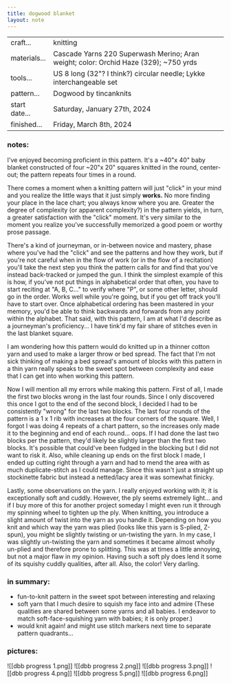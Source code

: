 ```yaml
---
title: dogwood blanket
layout: note
---
```


|||
|-|-| 
|craft...| knitting 
|materials...| Cascade Yarns 220 Superwash Merino; Aran weight; color: Orchid Haze (329); ~750 yrds|
|tools...| US 8 long (32"? I think?) circular needle; Lykke interchangeable set
|pattern...| Dogwood by tincanknits
|start date...| Saturday, January 27th, 2024
|finished...| Friday, March 8th, 2024

### notes:

I've enjoyed becoming proficient in this pattern. It's a ~40"x 40" baby blanket constructed of four ~20"x 20" squares knitted in the round, center-out; the pattern repeats four times in a round. 

There comes a moment when a knitting pattern will just "click" in your mind and you realize the little ways that it just simply **works.** No more finding your place in the lace chart; you always know where you are. Greater the degree of complexity (or apparent complexity?) in the pattern yields, in turn, a greater satisfaction with the "click" moment. It's very similar to the moment you realize you've successfully memorized a good poem or worthy prose passage. 

There's a kind of journeyman, or in-between novice and mastery, phase where you've had the "click" and see the patterns and how they work, but if you're not careful when in the flow of work (or in the flow of a recitation) you'll take the next step you think the pattern calls for and find that you've instead back-tracked or jumped the gun. I think the simplest example of this is how, if you've not put things in alphabetical order that often, you have to start reciting at "A, B, C..." to verify where "P", or some other letter, should go in the order. Works well while you're going, but if you get off track you'll have to start over. Once alphabetical ordering has been mastered in your memory, you'd be able to think backwards and forwards from any point within the alphabet. That said, with this pattern, I am at what I'd describe as a journeyman's proficiency... I have tink'd my fair share of stitches even in the last blanket square. 

I am wondering how this pattern would do knitted up in a thinner cotton yarn and used to make a larger throw or bed spread. The fact that I'm not sick thinking of making a bed spread's amount of blocks with this pattern in a thin yarn really speaks to the sweet spot between complexity and ease that I can get into when working this pattern. 

Now I will mention all my errors while making this pattern. First of all, I made the first two blocks wrong in the last four rounds. Since I only discovered this once I got to the end of the second block, I decided I had to be consistently "wrong" for the last two blocks. The last four rounds of the pattern is a 1 x 1 rib with increases at the four corners of the square. Well, I forgot I was doing 4 repeats of a chart pattern, so the increases only made it to the beginning and end of each round... oops. If I had done the last two blocks per the pattern, they'd likely be slightly larger than the first two blocks. It's possible that could've been fudged in the blocking but I did not want to risk it. Also, while cleaning up ends on the first block I made, I ended up cutting right through a yarn and had to mend the area with as much duplicate-stitch as I could manage. Since this wasn't just a straight up stockinette fabric but instead a netted/lacy area it was somewhat finicky. 

Lastly, some observations on the yarn. I really enjoyed working with it; it is exceptionally soft and cuddly. However, the ply seems extremely light... and if I buy more of this for another project someday I might even run it through my spinning wheel to tighten up the ply. When knitting, you introduce a slight amount of twist into the yarn as you handle it. Depending on how you knit and which way the yarn was plied (looks like this yarn is S-plied, Z-spun), you might be slightly twisting or un-twisting the yarn. In my case, I was slightly un-twisting the yarn and sometimes it became almost wholly un-plied and therefore prone to splitting. This was at times a little annoying, but not a major flaw in my opinion. Having such a soft ply does lend it some of its squishy cuddly qualities, after all. Also, the color! Very darling.

### in summary: 
- fun-to-knit pattern in the sweet spot between interesting and relaxing
- soft yarn that I much desire to squish my face into and admire (These qualities are shared between some yarns and all babies. I endeavor to match soft-face-squishing yarn with babies; it is only proper.)
- would knit again! and might use stitch markers next time to separate pattern quadrants...

### pictures:
![[dbb progress 1.png]]
![[dbb progress 2.png]]
![[dbb progress 3.png]]
![[dbb progress 4.png]]
![[dbb progress 5.png]]
![[dbb progress 6.png]]
